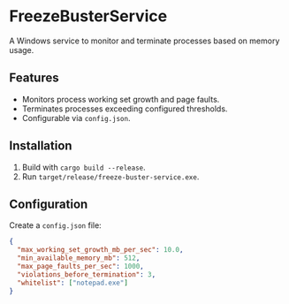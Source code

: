 # FreezeBusterService

A Windows service to monitor and terminate processes based on memory usage.

## Features

- Monitors process working set growth and page faults.
- Terminates processes exceeding configured thresholds.
- Configurable via `config.json`.

## Installation

1. Build with `cargo build --release`.
2. Run `target/release/freeze-buster-service.exe`.

## Configuration

Create a `config.json` file:

```json
{
  "max_working_set_growth_mb_per_sec": 10.0,
  "min_available_memory_mb": 512,
  "max_page_faults_per_sec": 1000,
  "violations_before_termination": 3,
  "whitelist": ["notepad.exe"]
}
